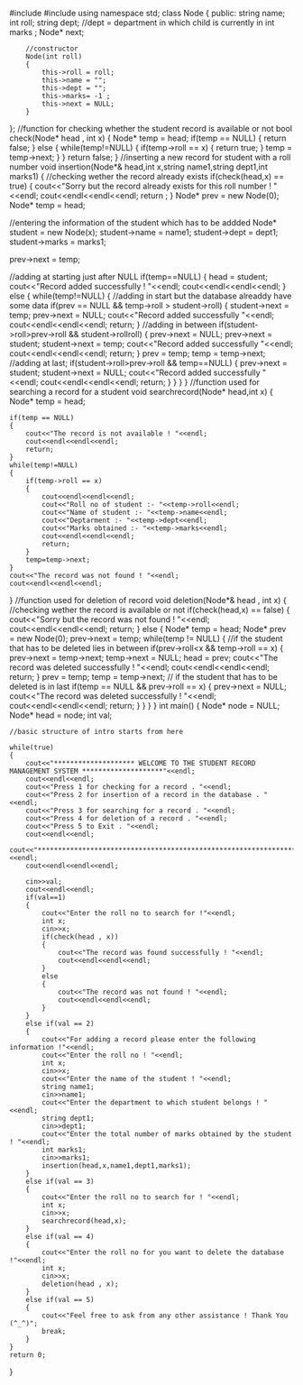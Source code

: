 #include<iostream>
#include<string>
using namespace std;
class Node
{
    public:
    string name;
    int roll;
    string dept; //dept = department in which child is currently in 
    int marks ;
    Node* next;

        //constructor
        Node(int roll)
        {
            this->roll = roll;
            this->name = "";
            this->dept = "";
            this->marks= -1 ;
            this->next = NULL;         
        }
};
//function for checking whether the student record is available or not 
bool check(Node* head , int x)
{
    Node* temp = head;
    if(temp == NULL)
    {
        return false;
    }
    else
    {
        while(temp!=NULL)
        {
            if(temp->roll == x)
            {
                return true;
            }
            temp = temp->next;
        }
    }
    return false;
}
//inserting a new record for student with a roll number 
void insertion(Node*& head,int x,string name1,string dept1,int marks1)
{
//checking wether the record already exists
if(check(head,x) == true)
{
    cout<<"Sorry but the record already exists for this roll number ! "<<endl;
    cout<<endl<<endl<<endl;
    return ;
}
Node* prev = new Node(0);
Node* temp = head;

//entering the information of the student which has to be addded 
                    Node* student = new Node(x);
                    student->name = name1;
                    student->dept = dept1;
                    student->marks = marks1;

prev->next = temp;

//adding at starting just after NULL
if(temp==NULL)
{
    head = student;
    cout<<"Record added successfully ! "<<endl;
    cout<<endl<<endl<<endl;
}
else
{
    while(temp!=NULL)
    {
        //adding in start but the database alreaddy have some data
        if(prev == NULL && temp->roll > student->roll)
        {
            student->next = temp;
            prev->next = NULL;
            cout<<"Record added successfully "<<endl;
            cout<<endl<<endl<<endl;
            return;
        }
        //adding in between 
        if(student->roll>prev->roll && student->roll<temp->roll)
        {
            prev->next = NULL;
            prev->next = student;
            student->next = temp;
            cout<<"Record added successfully "<<endl;
            cout<<endl<<endl<<endl;
            return;
        }
        prev = temp;
        temp = temp->next;
        //adding at last;
        if(student->roll>prev->roll && temp==NULL)
        {
            prev->next = student;
            student->next = NULL;
            cout<<"Record added successfully "<<endl;
            cout<<endl<<endl<<endl;
            return;
        }
    }
}
}
//function used for searching a record for a student 
void searchrecord(Node* head,int x)
{
    Node* temp = head;

    if(temp == NULL)
    {
        cout<<"The record is not available ! "<<endl;
        cout<<endl<<endl<<endl;
        return;
    }
    while(temp!=NULL)
    {
        if(temp->roll == x)
        {   
            cout<<endl<<endl<<endl;
            cout<<"Roll no of student :- "<<temp->roll<<endl;
            cout<<"Name of student :- "<<temp->name<<endl;
            cout<<"Deptarment :- "<<temp->dept<<endl;
            cout<<"Marks obtained :- "<<temp->marks<<endl;
            cout<<endl<<endl<<endl;
            return;
        }
        temp=temp->next;
    }
    cout<<"The record was not found ! "<<endl;
    cout<<endl<<endl<<endl;
}
//function used for deletion of record 
void deletion(Node*& head , int x)
{
    //checking wether the record is available or not 
    if(check(head,x) == false)
    {
        cout<<"Sorry but the record was not found ! "<<endl;
        cout<<endl<<endl<<endl;
        return;
    }
    else
    {
        Node* temp = head;
        Node* prev = new Node(0);
        prev->next = temp;
        while(temp != NULL)
        {
            //if the student that has to be deleted lies in between 
            if(prev->roll<x && temp->roll == x)
            {
                prev->next = temp->next;
                temp->next = NULL;
                head = prev;
                cout<<"The record was deleted successfully ! "<<endl;
                cout<<endl<<endl<<endl;
                return;
            }
            prev = temp;
            temp = temp->next;
            // if the student that has to be deleted is in last 
            if(temp == NULL && prev->roll == x)
            {
                prev->next = NULL;
                cout<<"The record was deleted successfully ! "<<endl;
                cout<<endl<<endl<<endl;
                return;
            }
        }
    }
}
int main()
{
    Node* node = NULL;
    Node* head = node;
    int val;

    //basic structure of intro starts from here

    while(true)
    {
        cout<<"******************** WELCOME TO THE STUDENT RECORD MANAGEMENT SYSTEM ********************"<<endl;
        cout<<endl<<endl;
        cout<<"Press 1 for checking for a record . "<<endl;
        cout<<"Press 2 for insertion of a record in the database . "<<endl;
        cout<<"Press 3 for searching for a record . "<<endl;
        cout<<"Press 4 for deletion of a record . "<<endl;
        cout<<"Press 5 to Exit . "<<endl;
        cout<<endl<<endl;
        cout<<"******************************************************************************************"<<endl;
        cout<<endl<<endl<<endl;

        cin>>val;
        cout<<endl<<endl;
        if(val==1)
        {
            cout<<"Enter the roll no to search for !"<<endl;
            int x;
            cin>>x;
            if(check(head , x))
            {
                cout<<"The record was found successfully ! "<<endl;
                cout<<endl<<endl<<endl;
            }
            else
            {
                cout<<"The record was not found ! "<<endl;
                cout<<endl<<endl<<endl;
            }
        }
        else if(val == 2)
        {
            cout<<"For adding a record please enter the following information !"<<endl;
            cout<<"Enter the roll no ! "<<endl;
            int x;
            cin>>x;
            cout<<"Enter the name of the student ! "<<endl;
            string name1;
            cin>>name1;
            cout<<"Enter the department to which student belongs ! "<<endl;
            string dept1;
            cin>>dept1;
            cout<<"Enter the total number of marks obtained by the student ! "<<endl;
            int marks1;
            cin>>marks1;
            insertion(head,x,name1,dept1,marks1);
        }
        else if(val == 3)
        {
            cout<<"Enter the roll no to search for ! "<<endl;
            int x;
            cin>>x;
            searchrecord(head,x);
        }
        else if(val == 4)
        {   
            cout<<"Enter the roll no for you want to delete the database !"<<endl;
            int x;
            cin>>x;
            deletion(head , x);
        }
        else if(val == 5)
        {
            cout<<"Feel free to ask from any other assistance ! Thank You (^_^)";
            break;
        }
    } 
    return 0;
}
